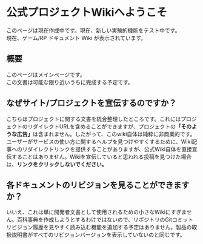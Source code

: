 # 公式プロジェクトWikiへようこそ
このページは現在作成中です。現在、新しい実験的機能をテスト中です。<br>
現在、ゲーム/RP ドキュメント Wiki が表示されています。

## 概要
このページはメインページです。<br>
この文書は可能な限り近いうちに完成する予定です。

## なぜサイト/プロジェクトを宣伝するのですか？
こちらはプロジェクトに関する文書を統合整理したところです。これにはプロジェクトのリダイレクトURLを含めることができますが、プロジェクトの<b>「そのような広告」</b>は含まれません。したがって、このwiki自体は純粋に非商業的です。<br>
ユーザーがサービスの使い方に関するヘルプを見つけやすくするために、Wiki記事へのリダイレクトリンクを提供することがありますが、公式Wiki自体を直接宣伝することはありません。Wikiを宣伝していると思われる投稿を見つけた場合は、<b>リンクをクリックしないでください。</b>

## 各ドキュメントのリビジョンを見ることができますか？
いいえ、これは単に開発者文書として使用されるための小さなWikiにすぎません。百科事典を作成しようとするわけではないので、リポジトリのGitコミットリビジョン履歴を見やすく読み込む機能を追加する予定はありません。製品の取扱説明書がすべてのリビジョンバージョンを表示していないのと同じです。
